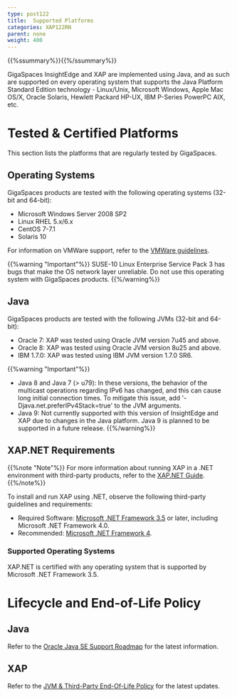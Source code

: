 ```yaml
---
type: post122
title:  Supported Platforms
categories: XAP122RN
parent: none
weight: 400
---
```


{{%ssummary%}}{{%/ssummary%}}

GigaSpaces InsightEdge and XAP are implemented using Java, and as such are supported on every operating system that supports the Java Platform Standard Edition technology - Linux/Unix, Microsoft Windows, Apple Mac OS/X, Oracle Solaris, Hewlett Packard HP-UX, IBM P-Series PowerPC AIX, etc.

# Tested & Certified Platforms

This section lists the platforms that are regularly tested by GigaSpaces.

## Operating Systems

GigaSpaces products are tested with the following operating systems (32-bit and 64-bit):

- Microsoft Windows Server 2008 SP2
- Linux RHEL 5.x/6.x
- CentOS 7-7.1
- Solaris 10

For information on VMWare support, refer to the [VMWare guidelines](vmware-guidelines.html).

{{%warning "Important"%}}
SUSE-10 Linux Enterprise Service Pack 3 has bugs that make the OS network layer unreliable. Do not use this operating system with GigaSpaces products.
{{%/warning%}}

## Java 

GigaSpaces products are tested with the following JVMs (32-bit and 64-bit):

- Oracle 7: XAP was tested using Oracle JVM version 7u45 and above.
- Oracle 8: XAP was tested using Oracle JVM version 8u25 and above.
- IBM 1.7.0: XAP was tested using IBM JVM version 1.7.0 SR6.

{{%warning "Important"%}}
* Java 8 and Java 7 (> u79): In these versions, the behavior of the multicast operations regarding IPv6 has changed, and this can cause long initial connection times. To mitigate this issue, add '-Djava.net.preferIPv4Stack=true' to the JVM arguments.
* Java 9: Not currently supported with this version of InsightEdge and XAP due to changes in the Java platform. Java 9 is planned to be supported in a future release.
{{%/warning%}}

## XAP.NET Requirements

{{%note "Note"%}}
For more information about running XAP in a .NET environment with third-party products, refer to the [XAP.NET Guide](../dev-dotnet).
{{%/note%}}

To install and run XAP using .NET, observe the following third-party guidelines and requirements:

* Required Software: [Microsoft .NET Framework 3.5](http://msdn.microsoft.com/en-us/vstudio/aa496123) or later, including Microsoft .NET Framework 4.0.
* Recommended: [Microsoft .NET Framework 4](http://www.microsoft.com/en-us/download/details.aspx?id=17851).

### Supported Operating Systems

XAP.NET is certified with any operating system that is supported by Microsoft .NET Framework 3.5.

# Lifecycle and End-of-Life Policy

## Java 

Refer to the [Oracle Java SE Support Roadmap](http://www.oracle.com/technetwork/java/eol-135779.html) for the latest information.
 
## XAP  

Refer to the [JVM & Third-Party End-Of-Life Policy](/release_notes/lifecycle.html) for the latest updates.
 


